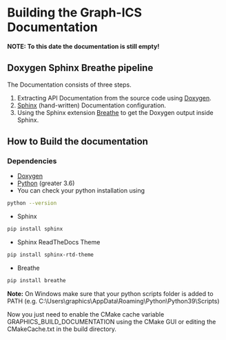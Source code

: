 # Building the Graph-ICS Documentation

**NOTE: To this date the documentation is still empty!**

## Doxygen Sphinx Breathe pipeline

The Documentation consists of three steps.

1. Extracting API Documentation from the source code using [Doxygen](https://www.doxygen.nl/index.html).
2. [Sphinx](https://www.sphinx-doc.org/en/master/) (hand-written) Documentation configuration.
3. Using the Sphinx extension [Breathe](https://breathe.readthedocs.io/en/latest/) to get the Doxygen output inside Sphinx.

## How to Build the documentation

### Dependencies

- [Doxygen](https://www.doxygen.nl/download.html)
- [Python](https://www.python.org/downloads/) (greater 3.6)
- You can check your python installation using

```sh
python --version
```

- Sphinx

```sh
pip install sphinx
```

- Sphinx ReadTheDocs Theme

```sh
pip install sphinx-rtd-theme
```

- Breathe

```sh
pip install breathe
```

**Note:** On Windows make sure that your python scripts folder is added to PATH (e.g. C:\Users\graphics\AppData\Roaming\Python\Python39\Scripts)

Now you just need to enable the CMake cache variable GRAPHICS_BUILD_DOCUMENTATION using the CMake GUI or editing the CMakeCache.txt in the build directory.

